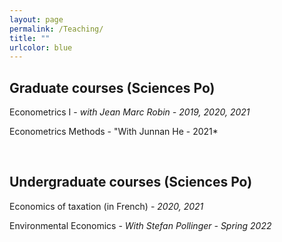 ```yaml
---
layout: page
permalink: /Teaching/
title: ""
urlcolor: blue
---
```

  
## Graduate courses (Sciences Po)

Econometrics I - *with Jean Marc Robin - 2019, 2020, 2021* 

Econometrics Methods - "With Junnan He - 2021*

&nbsp;  
  
## Undergraduate courses (Sciences Po)

Economics of taxation (in French) - *2020, 2021* 

Environmental Economics - *With Stefan Pollinger - Spring 2022*
